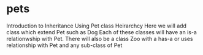 # pets
Introduction to Inheritance Using Pet class Heirarchcy
Here we will add class which extend Pet such as Dog
Each of these classes will have an is-a relationwship with Pet.
There will also be a class Zoo with a has-a or uses relationship with Pet and any sub-class of Pet
